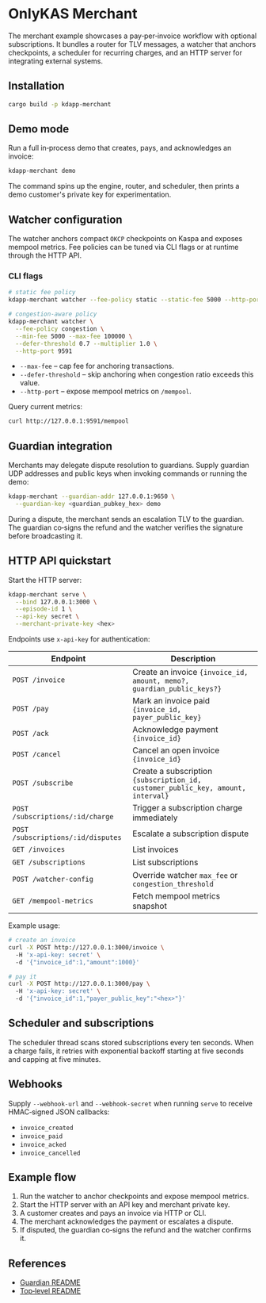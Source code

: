 # OnlyKAS Merchant

The merchant example showcases a pay‑per‑invoice workflow with optional subscriptions. It bundles a
router for TLV messages, a watcher that anchors checkpoints, a scheduler for recurring charges, and
an HTTP server for integrating external systems.

## Installation

```bash
cargo build -p kdapp-merchant
```

## Demo mode

Run a full in‑process demo that creates, pays, and acknowledges an invoice:

```bash
kdapp-merchant demo
```

The command spins up the engine, router, and scheduler, then prints a demo customer's private key
for experimentation.

## Watcher configuration

The watcher anchors compact `OKCP` checkpoints on Kaspa and exposes mempool metrics.  Fee policies
can be tuned via CLI flags or at runtime through the HTTP API.

### CLI flags

```bash
# static fee policy
kdapp-merchant watcher --fee-policy static --static-fee 5000 --http-port 9591

# congestion-aware policy
kdapp-merchant watcher \
  --fee-policy congestion \
  --min-fee 5000 --max-fee 100000 \
  --defer-threshold 0.7 --multiplier 1.0 \
  --http-port 9591
```

- `--max-fee` – cap fee for anchoring transactions.
- `--defer-threshold` – skip anchoring when congestion ratio exceeds this value.
- `--http-port` – expose mempool metrics on `/mempool`.

Query current metrics:

```bash
curl http://127.0.0.1:9591/mempool
```

## Guardian integration

Merchants may delegate dispute resolution to guardians.  Supply guardian UDP addresses and public
keys when invoking commands or running the demo:

```bash
kdapp-merchant --guardian-addr 127.0.0.1:9650 \
  --guardian-key <guardian_pubkey_hex> demo
```

During a dispute, the merchant sends an escalation TLV to the guardian.  The guardian co‑signs the
refund and the watcher verifies the signature before broadcasting it.

## HTTP API quickstart

Start the HTTP server:

```bash
kdapp-merchant serve \
  --bind 127.0.0.1:3000 \
  --episode-id 1 \
  --api-key secret \
  --merchant-private-key <hex>
```

Endpoints use `x-api-key` for authentication:

| Endpoint | Description |
| -------- | ----------- |
| `POST /invoice` | Create an invoice `{invoice_id, amount, memo?, guardian_public_keys?}` |
| `POST /pay` | Mark an invoice paid `{invoice_id, payer_public_key}` |
| `POST /ack` | Acknowledge payment `{invoice_id}` |
| `POST /cancel` | Cancel an open invoice `{invoice_id}` |
| `POST /subscribe` | Create a subscription `{subscription_id, customer_public_key, amount, interval}` |
| `POST /subscriptions/:id/charge` | Trigger a subscription charge immediately |
| `POST /subscriptions/:id/disputes` | Escalate a subscription dispute |
| `GET /invoices` | List invoices |
| `GET /subscriptions` | List subscriptions |
| `POST /watcher-config` | Override watcher `max_fee` or `congestion_threshold` |
| `GET /mempool-metrics` | Fetch mempool metrics snapshot |

Example usage:

```bash
# create an invoice
curl -X POST http://127.0.0.1:3000/invoice \ 
  -H 'x-api-key: secret' \ 
  -d '{"invoice_id":1,"amount":1000}'

# pay it
curl -X POST http://127.0.0.1:3000/pay \ 
  -H 'x-api-key: secret' \ 
  -d '{"invoice_id":1,"payer_public_key":"<hex>"}'
```

## Scheduler and subscriptions

The scheduler thread scans stored subscriptions every ten seconds.  When a charge fails, it retries
with exponential backoff starting at five seconds and capping at five minutes.

## Webhooks

Supply `--webhook-url` and `--webhook-secret` when running `serve` to receive HMAC‑signed JSON
callbacks:

- `invoice_created`
- `invoice_paid`
- `invoice_acked`
- `invoice_cancelled`

## Example flow

1. Run the watcher to anchor checkpoints and expose mempool metrics.
2. Start the HTTP server with an API key and merchant private key.
3. A customer creates and pays an invoice via HTTP or CLI.
4. The merchant acknowledges the payment or escalates a dispute.
5. If disputed, the guardian co‑signs the refund and the watcher confirms it.

## References

- [Guardian README](../kdapp-guardian/README.md)
- [Top‑level README](../../README.md)
